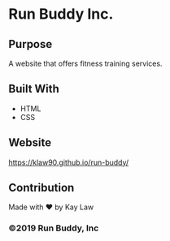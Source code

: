 # Run Buddy Inc.

## Purpose
A website that offers fitness training services.

## Built With
* HTML
* CSS

## Website
https://klaw90.github.io/run-buddy/

## Contribution
Made with ❤️ by Kay Law

### ©️2019 Run Buddy, Inc 
